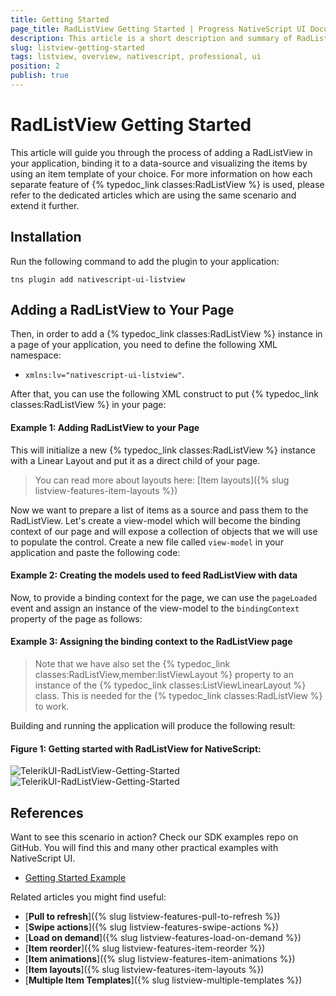 ```yaml
---
title: Getting Started
page_title: RadListView Getting Started | Progress NativeScript UI Documentation
description: This article is a short description and summary of RadListView's features.
slug: listview-getting-started
tags: listview, overview, nativescript, professional, ui
position: 2
publish: true
---
```

# RadListView Getting Started
This article will guide you through the process of adding a RadListView in your application, binding it to a data-source and visualizing the items by using an item template of your choice. For more information on how each separate feature of {% typedoc_link classes:RadListView %} is used, please refer to the dedicated articles which are using the same scenario and extend it further.

## Installation
Run the following command to add the plugin to your application:

```
tns plugin add nativescript-ui-listview
```

## Adding a RadListView to Your Page
Then, in order to add a {% typedoc_link classes:RadListView %} instance in a page of your application, you need to define the following XML namespace:

- `xmlns:lv="nativescript-ui-listview"`.

After that, you can use the following XML construct to put {% typedoc_link classes:RadListView %} in your page:

#### __Example 1: Adding RadListView to your Page__

<snippet id='listview-first-look'/>

This will initialize a new {% typedoc_link classes:RadListView %} instance with a Linear Layout and put it as a direct child of your page.

> You can read more about layouts here: [Item layouts]({% slug listview-features-item-layouts %})

Now we want to prepare a list of items as a source and pass them to the RadListView. Let's create a view-model which will become the binding context of our page and will expose a collection of objects that we will use to populate the control. Create a new file called `view-model` in your application and paste the following code:

#### __Example 2: Creating the models used to feed RadListView with data__

<snippet id='listview-first-look-model'/>

Now, to provide a binding context for the page, we can use the `pageLoaded` event and assign an instance of the view-model to the `bindingContext` property of the page as follows:

#### __Example 3: Assigning the binding context to the RadListView page__

<snippet id='listview-first-look-context'/>

> Note that we have also set the {% typedoc_link classes:RadListView,member:listViewLayout %} property to an instance of the {% typedoc_link classes:ListViewLinearLayout %} class. This is needed for the {% typedoc_link classes:RadListView %} to work.

Building and running the application will produce the following result:

#### __Figure 1: Getting started with RadListView for NativeScript:__

![TelerikUI-RadListView-Getting-Started](../../img/ns_ui/list-view-getting-started_1.png "iOS") ![TelerikUI-RadListView-Getting-Started](../../img/ns_ui/list-view-getting-started_2.png "Android")

## References
Want to see this scenario in action?
Check our SDK examples repo on GitHub. You will find this and many other practical examples with NativeScript UI.

* [Getting Started Example](https://github.com/NativeScript/nativescript-ui-samples/tree/master/listview/app/examples/getting-started)

Related articles you might find useful:

* [**Pull to refresh**]({% slug listview-features-pull-to-refresh %})
* [**Swipe actions**]({% slug listview-features-swipe-actions %})
* [**Load on demand**]({% slug listview-features-load-on-demand %})
* [**Item reorder**]({% slug listview-features-item-reorder %})
* [**Item animations**]({% slug listview-features-item-animations %})
* [**Item layouts**]({% slug listview-features-item-layouts %})
* [**Multiple Item Templates**]({% slug listview-multiple-templates %})
